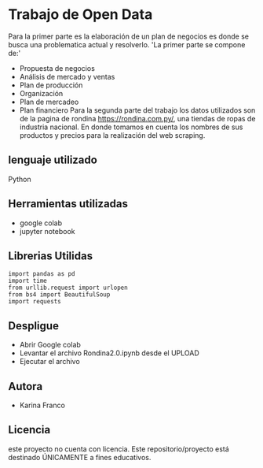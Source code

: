 # Trabajo de Open Data 
Para la primer parte es la elaboración de un plan de negocios es donde se busca una problematica actual y resolverlo.
'La primer parte se compone de:'
* Propuesta de negocios
* Análisis de mercado y ventas
* Plan de producción
* Organización
* Plan de mercadeo
* Plan financiero
Para la segunda parte del trabajo los datos utilizados son de la pagina de rondina https://rondina.com.py/, una tiendas de ropas de industria nacional. En donde tomamos en cuenta los nombres de sus productos y precios para la realización del web scraping.

## lenguaje utilizado
Python

## Herramientas utilizadas
* google colab 
* jupyter notebook 

## Librerias Utilidas
```
import pandas as pd
import time
from urllib.request import urlopen
from bs4 import BeautifulSoup
import requests
```
## Despligue
* Abrir Google colab
* Levantar el archivo Rondina2.0.ipynb desde el UPLOAD
* Ejecutar el archivo

## Autora
* Karina Franco

## Licencia 
este proyecto no cuenta con licencia. Este repositorio/proyecto está destinado ÚNICAMENTE a fines educativos.
